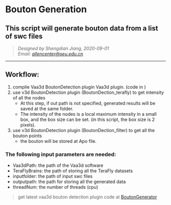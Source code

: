 Bouton Generation
===
This script will generate bouton data from a list of swc files
---
>*Designed by Shengdian Jiang, 2020-09-01  
Email: allencenter@seu.edu.cn*
***

## Workflow:
1. complie Vaa3d BoutonDetection plugin Vaa3d plugin. (code in <src>)
2. use v3d BoutonDetection plugin (BoutonDection_terafly) to get intensity of all the nodes  
    + At this step, if out path is not specified, generated results will be saved at the same folder.  
    + The intensity of the nodes is a local maximum intensity in a small box, and the box size can be set. (in this script, the box size is 2 pixels).  
3. use v3d BoutonDetection plugin (BoutonDection_filter) to get all the bouton points  
    + the bouton will be stored at Apo file.

### The following input parameters are needed:
+ Vaa3dPath: the path of the Vaa3d software
+ TeraFlyBrains: the path of storing all the TeraFly datasets
+ inputfolder: the path of input swc files
+ outputpath: the path for storing all the generated data
+ threadNum: the number of threads (cpu)

>get latest vaa3d bouton detection plugin code at [BoutonGenerator][1]  

[1]: https://github.com/Vaa3D/vaa3d_tools/tree/master/hackathon/shengdian/BoutonDetection "BoutonGenerator"